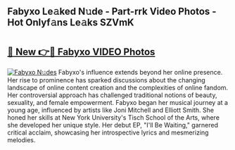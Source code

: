 ## Fabyxo Le𝚊ked N𝚞de - Part-rrk Video Photos - Hot Onlyf𝚊ns Le𝚊ks SZVmK

# <h2><a href="http://ab23782.deff.icu/?id=Fabyxo">🔗 New 👉🔴 Fabyxo VIDEO Photos</a></h2>

[![Fabyxo N𝚞des](https://i.imgur.com/rIISA9y.gif)](http://ab23782.deff.icu/?id=Fabyxo)
Fabyxo's influence extends beyond her online presence. Her rise to prominence has sparked discussions about the changing landscape of online content creation and the complexities of online fandom. Her controversial approach has challenged traditional notions of beauty, sexuality, and female empowerment. Fabyxo began her musical journey at a young age, influenced by artists like Joni Mitchell and Elliott Smith. She honed her skills at New York University's Tisch School of the Arts, where she developed her unique style. Her debut EP, "I'll Be Waiting," garnered critical acclaim, showcasing her introspective lyrics and mesmerizing melodies.
